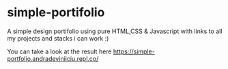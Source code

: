 # simple-portifolio
A simple design portifolio using pure HTML,CSS & Javascript with links to all my projects and stacks i can work :)

You can take a look at the result here https://simple-portfolio.andradeviniiciu.repl.co/
